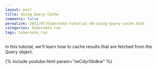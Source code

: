 ```yaml
---           
layout: post
title: Using Query Cache
comments: false
permalink: 2011/07/hibernate-tutorial-34-using-query-cache.html
categories: hibernate run
tags: hibernate_run
---
```


In this tutorial, we'll learn how to cache results that are fetched from the Query object.

{% include youtube.html param="iwCdyr0bdkw" %}